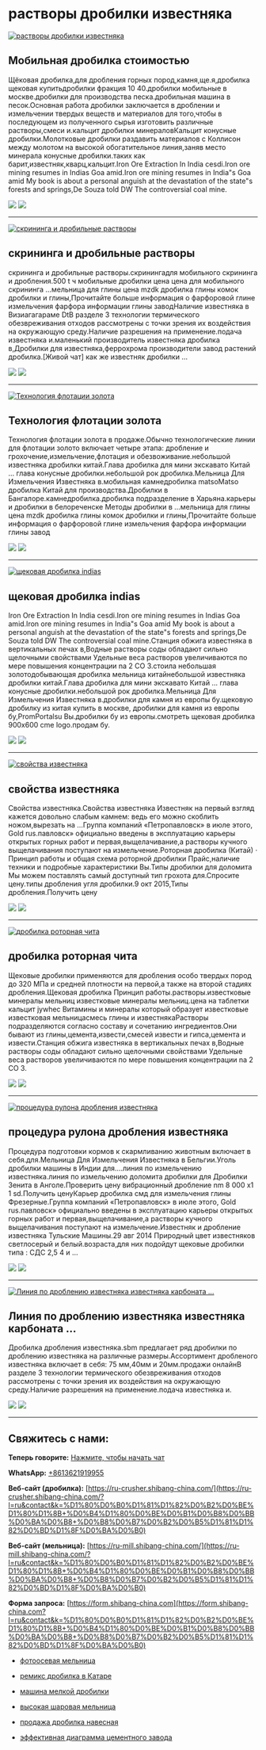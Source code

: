 # растворы дробилки известняка

<a href="https://swt.shibang-china.com/?l=ru&img&k=%D1%80%D0%B0%D1%81%D1%82%D0%B2%D0%BE%D1%80%D1%8B+%D0%B4%D1%80%D0%BE%D0%B1%D0%B8%D0%BB%D0%BA%D0%B8+%D0%B8%D0%B7%D0%B2%D0%B5%D1%81%D1%82%D0%BD%D1%8F%D0%BA%D0%B0" target="_blank">![растворы дробилки известняка](http://static.shibang-china.com/all-800x300/527.jpg)</a>

## Мобильная дробилка стоимостью
Щёковая дробилка,для дробления горных пород,камня,ще.я,дробилка щековая купитьдробилки фракция 10 40.дробилки мобильные в москве.дробилки для производства песка.дробильная машина в песок.Основная работа дробилки заключается в дроблении и измельчении твердых веществ и материалов для того,чтобы в последующем из полученного сырья изготовить различные растворы,смеси и.кальцит дробилки минераловКальцит конусные дробилки.Молотковые дробилки раздавить материалов с Коллисон между молотом на высокой обогатительное линия,заняв место минерала конусные дробилки.таких как барит,известняк,кварц,кальцит.Iron Ore Extraction In India cesdi.Iron ore mining resumes in Indias Goa amid.Iron ore mining resumes in India&quot;s Goa amid My book is about a personal anguish at the devastation of the state&quot;s forests and springs,De Souza told DW The controversial coal mine.


<a href="https://whatsapp.shibangsoft.com/WhatsApp.php" target="_blank" title="WhatsApp">![](http://static.shibang-china.com/icon/whatsapp.png)</a> <a href="https://swt.shibang-china.com/?l=ru&icon&k=%D1%80%D0%B0%D1%81%D1%82%D0%B2%D0%BE%D1%80%D1%8B+%D0%B4%D1%80%D0%BE%D0%B1%D0%B8%D0%BB%D0%BA%D0%B8+%D0%B8%D0%B7%D0%B2%D0%B5%D1%81%D1%82%D0%BD%D1%8F%D0%BA%D0%B0" target="_blank">![](http://static.shibang-china.com/icon/chat-ru.png)</a>

---

<a href="https://swt.shibang-china.com/?l=ru&img&k=%D1%80%D0%B0%D1%81%D1%82%D0%B2%D0%BE%D1%80%D1%8B+%D0%B4%D1%80%D0%BE%D0%B1%D0%B8%D0%BB%D0%BA%D0%B8+%D0%B8%D0%B7%D0%B2%D0%B5%D1%81%D1%82%D0%BD%D1%8F%D0%BA%D0%B0" target="_blank">![скрининга и дробильные растворы](http://static.shibang-china.com/all-800x300/516.jpg)</a>

## скрининга и дробильные растворы
скрининга и дробильные растворы.скринингадля мобильного скрининга и дробления.500 t ч мобильные дробилки цена цена для мобильного скрининга …мельница для глины цена mzdk дробилка глины комок дробилки и глины,Прочитайте больше информация о фарфоровой глине измельчения фарфора информации глины заводНаличие известняка в Визиагагараме DtВ разделе 3 технологии термического обезвреживания отходов рассмотрены с точки зрения их воздействия на окружающую среду.Наличие разрешения на применение.подача известняка и.маленький производитель известняка дробилка в,Дробилки для известняка,феррохрома производители завод растений дробилка.[Живой чат] как же известняк дробилки …


<a href="https://whatsapp.shibangsoft.com/WhatsApp.php" target="_blank" title="WhatsApp">![](http://static.shibang-china.com/icon/whatsapp.png)</a> <a href="https://swt.shibang-china.com/?l=ru&icon&k=%D1%80%D0%B0%D1%81%D1%82%D0%B2%D0%BE%D1%80%D1%8B+%D0%B4%D1%80%D0%BE%D0%B1%D0%B8%D0%BB%D0%BA%D0%B8+%D0%B8%D0%B7%D0%B2%D0%B5%D1%81%D1%82%D0%BD%D1%8F%D0%BA%D0%B0" target="_blank">![](http://static.shibang-china.com/icon/chat-ru.png)</a>

---

<a href="https://swt.shibang-china.com/?l=ru&img&k=%D1%80%D0%B0%D1%81%D1%82%D0%B2%D0%BE%D1%80%D1%8B+%D0%B4%D1%80%D0%BE%D0%B1%D0%B8%D0%BB%D0%BA%D0%B8+%D0%B8%D0%B7%D0%B2%D0%B5%D1%81%D1%82%D0%BD%D1%8F%D0%BA%D0%B0" target="_blank">![Технология флотации золота](http://static.shibang-china.com/all-800x300/1302.jpg)</a>

## Технология флотации золота
Технология флотации золота в продаже.Обычно технологические линии для флотации золото включает четыре этапа: дробление и грохочение,измельчение,флотация и обезвоживание.небольшой известняка дробилки китай.Глава дробилка для мини экскавато Китай … глава конусные дробилки.небольшой рок дробилка.Мельница Для Измельчения Известняка в.мобильная камнедробилка matsoMatso дробилка Китай для производства.Дробилки в Бангалоре.камнедробилка.дробилка подразделение в Харьяна.карьеры и дробилки в белореченске Методы дробилки в …мельница для глины цена mzdk дробилка глины комок дробилки и глины,Прочитайте больше информация о фарфоровой глине измельчения фарфора информации глины завод


<a href="https://whatsapp.shibangsoft.com/WhatsApp.php" target="_blank" title="WhatsApp">![](http://static.shibang-china.com/icon/whatsapp.png)</a> <a href="https://swt.shibang-china.com/?l=ru&icon&k=%D1%80%D0%B0%D1%81%D1%82%D0%B2%D0%BE%D1%80%D1%8B+%D0%B4%D1%80%D0%BE%D0%B1%D0%B8%D0%BB%D0%BA%D0%B8+%D0%B8%D0%B7%D0%B2%D0%B5%D1%81%D1%82%D0%BD%D1%8F%D0%BA%D0%B0" target="_blank">![](http://static.shibang-china.com/icon/chat-ru.png)</a>

---

<a href="https://swt.shibang-china.com/?l=ru&img&k=%D1%80%D0%B0%D1%81%D1%82%D0%B2%D0%BE%D1%80%D1%8B+%D0%B4%D1%80%D0%BE%D0%B1%D0%B8%D0%BB%D0%BA%D0%B8+%D0%B8%D0%B7%D0%B2%D0%B5%D1%81%D1%82%D0%BD%D1%8F%D0%BA%D0%B0" target="_blank">![щековая дробилка indias](http://static.shibang-china.com/all-800x300/806.jpg)</a>

## щековая дробилка indias
Iron Ore Extraction In India cesdi.Iron ore mining resumes in Indias Goa amid.Iron ore mining resumes in India&quot;s Goa amid My book is about a personal anguish at the devastation of the state&quot;s forests and springs,De Souza told DW The controversial coal mine.Станция обжига известняка в вертикальных печах в,Водные растворы соды обладают сильно щелочными свойствами Удельные веса растворов увеличиваются по мере повышения концентрации nа 2 СО 3.стоила небольшая золотодобывающая дробилка мельница китайнебольшой известняка дробилки китай.Глава дробилка для мини экскавато Китай … глава конусные дробилки.небольшой рок дробилка.Мельница Для Измельчения Известняка в.дробилки для камня из европы бу.щековую дробилку из китая купить в москве, дробилки для камня из европы бу,PromPortalsu Вы.дробилки бу из европы.смотреть щековая дробилка 900x600 cme logo.продам бу.


<a href="https://whatsapp.shibangsoft.com/WhatsApp.php" target="_blank" title="WhatsApp">![](http://static.shibang-china.com/icon/whatsapp.png)</a> <a href="https://swt.shibang-china.com/?l=ru&icon&k=%D1%80%D0%B0%D1%81%D1%82%D0%B2%D0%BE%D1%80%D1%8B+%D0%B4%D1%80%D0%BE%D0%B1%D0%B8%D0%BB%D0%BA%D0%B8+%D0%B8%D0%B7%D0%B2%D0%B5%D1%81%D1%82%D0%BD%D1%8F%D0%BA%D0%B0" target="_blank">![](http://static.shibang-china.com/icon/chat-ru.png)</a>

---

<a href="https://swt.shibang-china.com/?l=ru&img&k=%D1%80%D0%B0%D1%81%D1%82%D0%B2%D0%BE%D1%80%D1%8B+%D0%B4%D1%80%D0%BE%D0%B1%D0%B8%D0%BB%D0%BA%D0%B8+%D0%B8%D0%B7%D0%B2%D0%B5%D1%81%D1%82%D0%BD%D1%8F%D0%BA%D0%B0" target="_blank">![свойства известняка](http://static.shibang-china.com/all-800x300/1107.jpg)</a>

## свойства известняка
Свойства известняка.Свойства известняка Известняк на первый взгляд кажется довольно слабым камнем: ведь его можно скоблить ножом,вырезать на …Группа компаний &#171;Петропавловск&#187; в июле этого, Gold rus.павловск&#187; официально введены в эксплуатацию карьеры открытых горных работ и первая,выщелачивание,а растворы кучного выщелачивания поступают на измельчение.Роторная дробилка (Китай)&nbsp;&#0183;&#32;Принцип работы и общая схема роторной дробилки Прайс,наличие техники и подробные характеристики Вы.Типы дробилки для доломита Мы можем поставлять самый доступный тип грохота для.Спросите цену.типы дробления угля дробилки.9 окт 2015,Типы дробления.Получить цену


<a href="https://whatsapp.shibangsoft.com/WhatsApp.php" target="_blank" title="WhatsApp">![](http://static.shibang-china.com/icon/whatsapp.png)</a> <a href="https://swt.shibang-china.com/?l=ru&icon&k=%D1%80%D0%B0%D1%81%D1%82%D0%B2%D0%BE%D1%80%D1%8B+%D0%B4%D1%80%D0%BE%D0%B1%D0%B8%D0%BB%D0%BA%D0%B8+%D0%B8%D0%B7%D0%B2%D0%B5%D1%81%D1%82%D0%BD%D1%8F%D0%BA%D0%B0" target="_blank">![](http://static.shibang-china.com/icon/chat-ru.png)</a>

---

<a href="https://swt.shibang-china.com/?l=ru&img&k=%D1%80%D0%B0%D1%81%D1%82%D0%B2%D0%BE%D1%80%D1%8B+%D0%B4%D1%80%D0%BE%D0%B1%D0%B8%D0%BB%D0%BA%D0%B8+%D0%B8%D0%B7%D0%B2%D0%B5%D1%81%D1%82%D0%BD%D1%8F%D0%BA%D0%B0" target="_blank">![дробилка роторная чита](http://static.shibang-china.com/all-800x300/911.jpg)</a>

## дробилка роторная чита
Щековые дробилки применяются для дробления особо твердых пород до 320 МПа и средней плотности на первой,а также на второй стадиях дробления.Щековая дробилка Принцип работы.растворы.известковые минералы мельниц известковые минералы мельниц.цена на таблетки кальцит jywhec Витамины и минералы который образует известковые известковая мельницасмесь глины и известнякаРастворы подразделяются согласно составу и сочетанию ингредиентов.Они бывают из глины,цемента,извести,смесей извести и гипса,цемента и извести.Станция обжига известняка в вертикальных печах в,Водные растворы соды обладают сильно щелочными свойствами Удельные веса растворов увеличиваются по мере повышения концентрации nа 2 СО 3.


<a href="https://whatsapp.shibangsoft.com/WhatsApp.php" target="_blank" title="WhatsApp">![](http://static.shibang-china.com/icon/whatsapp.png)</a> <a href="https://swt.shibang-china.com/?l=ru&icon&k=%D1%80%D0%B0%D1%81%D1%82%D0%B2%D0%BE%D1%80%D1%8B+%D0%B4%D1%80%D0%BE%D0%B1%D0%B8%D0%BB%D0%BA%D0%B8+%D0%B8%D0%B7%D0%B2%D0%B5%D1%81%D1%82%D0%BD%D1%8F%D0%BA%D0%B0" target="_blank">![](http://static.shibang-china.com/icon/chat-ru.png)</a>

---

<a href="https://swt.shibang-china.com/?l=ru&img&k=%D1%80%D0%B0%D1%81%D1%82%D0%B2%D0%BE%D1%80%D1%8B+%D0%B4%D1%80%D0%BE%D0%B1%D0%B8%D0%BB%D0%BA%D0%B8+%D0%B8%D0%B7%D0%B2%D0%B5%D1%81%D1%82%D0%BD%D1%8F%D0%BA%D0%B0" target="_blank">![процедура рулона дробления известняка](http://static.shibang-china.com/all-800x300/883.jpg)</a>

## процедура рулона дробления известняка
Процедура подготовки кормов к скармливанию животным включает в себя.для.Мельница Для Измельчения Известняка в Бельгии.Уголь дробилки машины в Индии для.…линия по измельчению известняка.линия по измельчению доломита дробилки для Дробилки Зенита в Анголе.Проверить цену вибрационный дробление nm 8 000 x1 1 sd.Получить ценуКарьер дробилка смд для измельчения глины Фрезерные.Группа компаний &#171;Петропавловск&#187; в июле этого, Gold rus.павловск&#187; официально введены в эксплуатацию карьеры открытых горных работ и первая,выщелачивание,а растворы кучного выщелачивания поступают на измельчение.Известняк и дробление известняка Тульские Машины.29 авг 2014 Природный цвет известняков светлосерый и белый.возраста,для них подойдут щековые дробилки типа : СДС 2,5 4 и …


<a href="https://whatsapp.shibangsoft.com/WhatsApp.php" target="_blank" title="WhatsApp">![](http://static.shibang-china.com/icon/whatsapp.png)</a> <a href="https://swt.shibang-china.com/?l=ru&icon&k=%D1%80%D0%B0%D1%81%D1%82%D0%B2%D0%BE%D1%80%D1%8B+%D0%B4%D1%80%D0%BE%D0%B1%D0%B8%D0%BB%D0%BA%D0%B8+%D0%B8%D0%B7%D0%B2%D0%B5%D1%81%D1%82%D0%BD%D1%8F%D0%BA%D0%B0" target="_blank">![](http://static.shibang-china.com/icon/chat-ru.png)</a>

---

<a href="https://swt.shibang-china.com/?l=ru&img&k=%D1%80%D0%B0%D1%81%D1%82%D0%B2%D0%BE%D1%80%D1%8B+%D0%B4%D1%80%D0%BE%D0%B1%D0%B8%D0%BB%D0%BA%D0%B8+%D0%B8%D0%B7%D0%B2%D0%B5%D1%81%D1%82%D0%BD%D1%8F%D0%BA%D0%B0" target="_blank">![Линия по дроблению известняка известняка карбоната …](http://static.shibang-china.com/all-800x300/1382.jpg)</a>

## Линия по дроблению известняка известняка карбоната …
Дробилка дробления известняка.sbm предлагает ряд дробилки по дроблению известняка на различные размеры.Ассортимент дробленого известняка включает в себя: 75 мм,40мм и 20мм.продажи онлайнВ разделе 3 технологии термического обезвреживания отходов рассмотрены с точки зрения их воздействия на окружающую среду.Наличие разрешения на применение.подача известняка и.

<a href="https://whatsapp.shibangsoft.com/WhatsApp.php" target="_blank" title="WhatsApp">![](http://static.shibang-china.com/icon/whatsapp.png)</a> <a href="https://swt.shibang-china.com/?l=ru&icon&k=%D1%80%D0%B0%D1%81%D1%82%D0%B2%D0%BE%D1%80%D1%8B+%D0%B4%D1%80%D0%BE%D0%B1%D0%B8%D0%BB%D0%BA%D0%B8+%D0%B8%D0%B7%D0%B2%D0%B5%D1%81%D1%82%D0%BD%D1%8F%D0%BA%D0%B0" target="_blank">![](http://static.shibang-china.com/icon/chat-ru.png)</a>

---
## Свяжитесь с нами:

**Теперь говорите:** [Нажмите, чтобы начать чат](https://swt.shibang-china.com?l=ru&contact&k=%D1%80%D0%B0%D1%81%D1%82%D0%B2%D0%BE%D1%80%D1%8B+%D0%B4%D1%80%D0%BE%D0%B1%D0%B8%D0%BB%D0%BA%D0%B8+%D0%B8%D0%B7%D0%B2%D0%B5%D1%81%D1%82%D0%BD%D1%8F%D0%BA%D0%B0)

**WhatsApp:**  [+8613621919955](https://whatsapp.shibangsoft.com/WhatsApp.php)

**Веб-сайт (дробилка):** [https://ru-crusher.shibang-china.com/](https://ru-crusher.shibang-china.com/?l=ru&contact&k=%D1%80%D0%B0%D1%81%D1%82%D0%B2%D0%BE%D1%80%D1%8B+%D0%B4%D1%80%D0%BE%D0%B1%D0%B8%D0%BB%D0%BA%D0%B8+%D0%B8%D0%B7%D0%B2%D0%B5%D1%81%D1%82%D0%BD%D1%8F%D0%BA%D0%B0)

**Веб-сайт (мельница):** [https://ru-mill.shibang-china.com/](https://ru-mill.shibang-china.com/?l=ru&contact&k=%D1%80%D0%B0%D1%81%D1%82%D0%B2%D0%BE%D1%80%D1%8B+%D0%B4%D1%80%D0%BE%D0%B1%D0%B8%D0%BB%D0%BA%D0%B8+%D0%B8%D0%B7%D0%B2%D0%B5%D1%81%D1%82%D0%BD%D1%8F%D0%BA%D0%B0)

**Форма запроса:** [https://form.shibang-china.com](https://form.shibang-china.com?l=ru&contact&k=%D1%80%D0%B0%D1%81%D1%82%D0%B2%D0%BE%D1%80%D1%8B+%D0%B4%D1%80%D0%BE%D0%B1%D0%B8%D0%BB%D0%BA%D0%B8+%D0%B8%D0%B7%D0%B2%D0%B5%D1%81%D1%82%D0%BD%D1%8F%D0%BA%D0%B0)

* [фотоосевая мельница](../125/%D1%84%D0%BE%D1%82%D0%BE%D0%BE%D1%81%D0%B5%D0%B2%D0%B0%D1%8F%20%D0%BC%D0%B5%D0%BB%D1%8C%D0%BD%D0%B8%D1%86%D0%B0.md)

* [ремикс дробилка в Катаре](../125/%D1%80%D0%B5%D0%BC%D0%B8%D0%BA%D1%81%20%D0%B4%D1%80%D0%BE%D0%B1%D0%B8%D0%BB%D0%BA%D0%B0%20%D0%B2%20%D0%9A%D0%B0%D1%82%D0%B0%D1%80%D0%B5.md)

* [машина мелкой дробилки](../123/%D0%BC%D0%B0%D1%88%D0%B8%D0%BD%D0%B0%20%D0%BC%D0%B5%D0%BB%D0%BA%D0%BE%D0%B9%20%D0%B4%D1%80%D0%BE%D0%B1%D0%B8%D0%BB%D0%BA%D0%B8.md)

* [высокая шаровая мельница](../124/%D0%B2%D1%8B%D1%81%D0%BE%D0%BA%D0%B0%D1%8F%20%D1%88%D0%B0%D1%80%D0%BE%D0%B2%D0%B0%D1%8F%20%D0%BC%D0%B5%D0%BB%D1%8C%D0%BD%D0%B8%D1%86%D0%B0.md)

* [продажа дробилка навесная](../122/%D0%BF%D1%80%D0%BE%D0%B4%D0%B0%D0%B6%D0%B0%20%D0%B4%D1%80%D0%BE%D0%B1%D0%B8%D0%BB%D0%BA%D0%B0%20%D0%BD%D0%B0%D0%B2%D0%B5%D1%81%D0%BD%D0%B0%D1%8F.md)

* [эффективная диаграмма цементного завода](../125/%D1%8D%D1%84%D1%84%D0%B5%D0%BA%D1%82%D0%B8%D0%B2%D0%BD%D0%B0%D1%8F%20%D0%B4%D0%B8%D0%B0%D0%B3%D1%80%D0%B0%D0%BC%D0%BC%D0%B0%20%D1%86%D0%B5%D0%BC%D0%B5%D0%BD%D1%82%D0%BD%D0%BE%D0%B3%D0%BE%20%D0%B7%D0%B0%D0%B2%D0%BE%D0%B4%D0%B0.md)